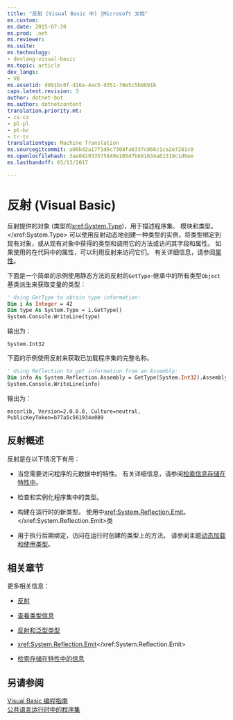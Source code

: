 ```yaml
---
title: "反射 (Visual Basic 中) |Microsoft 文档"
ms.custom: 
ms.date: 2015-07-20
ms.prod: .net
ms.reviewer: 
ms.suite: 
ms.technology:
- devlang-visual-basic
ms.topic: article
dev_langs:
- VB
ms.assetid: d991bc0f-d16a-4ac5-9351-70e5c5b9891b
caps.latest.revision: 3
author: dotnet-bot
ms.author: dotnetcontent
translation.priority.mt:
- cs-cz
- pl-pl
- pt-br
- tr-tr
translationtype: Machine Translation
ms.sourcegitcommit: a06bd2a17f1d6c7308fa6337c866c1ca2e7281c0
ms.openlocfilehash: 3ae042933575849e105d7b681634a61319c1d6ee
ms.lasthandoff: 03/13/2017

---
```

# <a name="reflection-visual-basic"></a>反射 (Visual Basic)
反射提供的对象 (类型的<xref:System.Type>)，用于描述程序集、 模块和类型。</xref:System.Type> 可以使用反射动态地创建一种类型的实例，将类型绑定到现有对象，或从现有对象中获得的类型和调用它的方法或访问其字段和属性。 如果使用的在代码中的属性，可以利用反射来访问它们。 有关详细信息，请参阅[属性](https://msdn.microsoft.com/library/5x6cd29c)。  
  
 下面是一个简单的示例使用静态方法的反射的`GetType`-继承中的所有类型`Object`基类派生来获取变量的类型︰  
  
```vb  
' Using GetType to obtain type information:  
Dim i As Integer = 42  
Dim type As System.Type = i.GetType()  
System.Console.WriteLine(type)  
```  
  
 输出为︰  
  
 `System.Int32`  
  
 下面的示例使用反射来获取已加载程序集的完整名称。  
  
```vb  
' Using Reflection to get information from an Assembly:  
Dim info As System.Reflection.Assembly = GetType(System.Int32).Assembly  
System.Console.WriteLine(info)  
```  
  
 输出为︰  
  
 `mscorlib, Version=2.0.0.0, Culture=neutral, PublicKeyToken=b77a5c561934e089`  
  
## <a name="reflection-overview"></a>反射概述  
 反射是在以下情况下有用︰  
  
-   当您需要访问程序的元数据中的特性。 有关详细信息，请参阅[检索信息存储在特性中](http://msdn.microsoft.com/library/37dfe4e3-7da0-48b6-a3d9-398981524e1c)。  
  
-   检查和实例化程序集中的类型。  
  
-   构建在运行时的新类型。 使用中<xref:System.Reflection.Emit>。</xref:System.Reflection.Emit>类  
  
-   用于执行后期绑定，访问在运行时创建的类型上的方法。 请参阅主题[动态加载和使用类型](http://msdn.microsoft.com/library/db985bec-5942-40ec-b13a-771ae98623dc)。  
  
## <a name="related-sections"></a>相关章节  
 更多相关信息：  
  
-   [反射](http://msdn.microsoft.com/library/d1a58e7f-fb39-4d50-bf84-e3b8f9bf9775)  
  
-   [查看类型信息](http://msdn.microsoft.com/library/7e7303a9-4064-4738-b4e7-b75974ed70d2)  
  
-   [反射和泛型类型](http://msdn.microsoft.com/library/f7180fc5-dd41-42d4-8a8e-1b34288e06de)  
  
-   <xref:System.Reflection.Emit></xref:System.Reflection.Emit>  
  
-   [检索存储在特性中的信息](http://msdn.microsoft.com/library/37dfe4e3-7da0-48b6-a3d9-398981524e1c)  
  
## <a name="see-also"></a>另请参阅  
 [Visual Basic 编程指南](../../../visual-basic/programming-guide/index.md)   
 [公共语言运行时中的程序集](https://msdn.microsoft.com/library/k3677y81)
